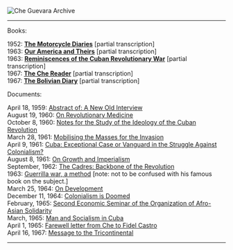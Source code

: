 ![Che Guevara Archive](https://www.marxists.org/archive/guevara/title.jpg)

___

Books:

1952: **[The Motorcycle Diaries](https://www.marxists.org/archive/guevara/1952/motorcycle-diaries/index.htm)** \[partial transcription\]  
1963: **[Our America and Theirs](https://www.marxists.org/archive/guevara/1961/our-america/index.htm)** \[partial transcription\]  
1963: **[Reminiscences of the Cuban Revolutionary War](https://www.marxists.org/archive/guevara/1963/reminiscences/index.htm)** \[partial transcription\]  
1967: **[The Che Reader](https://www.marxists.org/archive/guevara/1967/che-reader/index.htm)** \[partial transcription\]  
1967: **[The Bolivian Diary](https://www.marxists.org/archive/guevara/1967/bolivian-diary/index.htm)** \[partial transcription\]

Documents:

April 18, 1959: [Abstract of: A New Old Interview](https://www.marxists.org/archive/guevara/1959/04/18-abs.htm)  
August 19, 1960: [On Revolutionary Medicine](https://www.marxists.org/archive/guevara/1960/08/19.htm)  
October 8, 1960: [Notes for the Study of the Ideology of the Cuban Revolution](https://www.marxists.org/archive/guevara/1960/10/08.htm)  
March 28, 1961: [Mobilising the Masses for the Invasion](https://www.marxists.org/archive/guevara/1961/03/28.htm)  
April 9, 1961: [Cuba: Exceptional Case or Vanguard in the Struggle Against Colonialism?](https://www.marxists.org/archive/guevara/1961/04/09.htm)  
August 8, 1961: [On Growth and Imperialism](https://www.marxists.org/archive/guevara/1961/08/08.htm)  
September, 1962: [The Cadres: Backbone of the Revolution](https://www.marxists.org/archive/guevara/1962/09/misc/x01.htm)  
1963: [Guerrilla war, a method](https://www.marxists.org/archive/guevara/1963/09/guerrilla-warfare.htm) \[note: not to be confused with his famous book on the subject.\]  
March 25, 1964: [On Development](https://www.marxists.org/archive/guevara/1964/03/25.htm)  
December 11, 1964: [Colonialism is Doomed](https://www.marxists.org/archive/guevara/1964/12/11.htm)  
February, 1965: [Second Economic Seminar of the Organization of Afro-Asian Solidarity](https://www.marxists.org/archive/guevara/1965/02/24.htm)  
March, 1965: [Man and Socialism in Cuba](https://www.marxists.org/archive/guevara/1965/03/man-socialism.htm)  
April 1, 1965: [Farewell letter from Che to Fidel Castro](https://www.marxists.org/archive/guevara/1965/04/01.htm)  
April 16, 1967: [Message to the Tricontinental](https://www.marxists.org/archive/guevara/1967/04/16.htm)

___